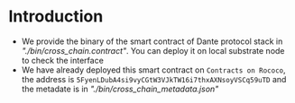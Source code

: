 # Introduction

* We provide the binary of the smart contract of Dante protocol stack in *"./bin/cross_chain.contract"*. You can deploy it on local substrate node to check the interface
* We have already deployed this smart contract on `Contracts on Rococo`, the address is `5FyenLDubA4si9vyCGtW3VJkTW16i7thxAXNsoyVSCq59uTD` and the metadate is in *"./bin/cross_chain_metadata.json"*
